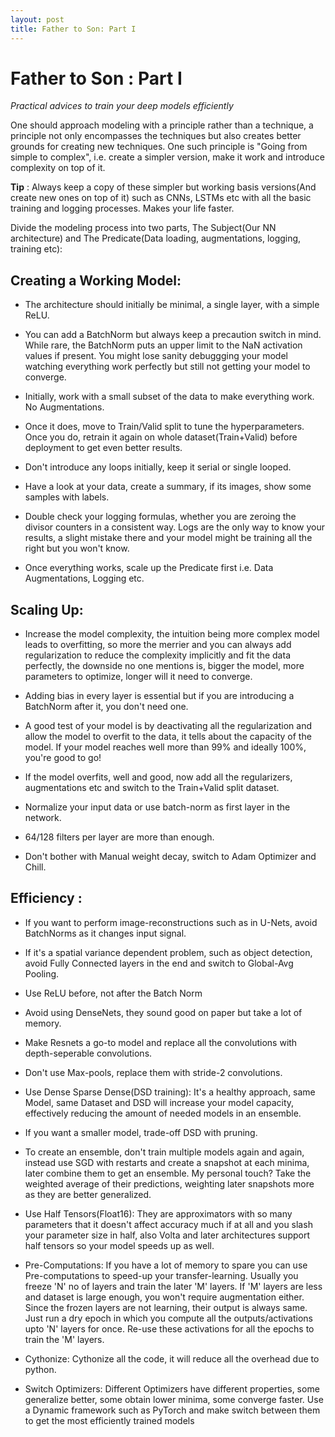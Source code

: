 ```yaml
---
layout: post
title: Father to Son: Part I
---
```

# Father to Son : Part I
*Practical advices to train your deep models efficiently*

One should approach modeling with a principle rather than a technique, a principle not only encompasses the techniques but also creates better grounds for creating new techniques. One such principle is "Going from simple to complex", i.e. create a simpler version, make it work and introduce complexity on top of it.

**Tip** : Always keep a copy of these simpler but working basis versions(And create new ones on top of it) such as CNNs, LSTMs etc with all the basic training and logging processes. Makes your life faster.

Divide the modeling process into two parts, The Subject(Our NN architecture) and The Predicate(Data loading, augmentations, logging, training etc):

## Creating a Working Model:

- The architecture should initially be minimal, a single layer, with a simple ReLU.

- You can add a BatchNorm but always keep a precaution switch in mind. While rare, the BatchNorm puts an upper limit to the NaN activation values if present. You might lose sanity debuggging your model watching everything work perfectly but still not getting your model to converge.

- Initially, work with a small subset of the data to make everything work. No Augmentations.

- Once it does, move to Train/Valid split to tune the hyperparameters. Once you do, retrain it again on whole dataset(Train+Valid) before deployment to get even better results.

- Don't introduce any loops initially, keep it serial or single looped.

- Have a look at your data, create a summary, if its images, show some samples with labels.

- Double check your logging formulas, whether you are zeroing the divisor counters in a consistent way. Logs are the only way to know your results, a slight mistake there and your model might be training all the right but you won't know.

- Once everything works, scale up the Predicate first i.e. Data Augmentations, Logging etc.

## Scaling Up:

- Increase the model complexity, the intuition being more complex model leads to overfitting, so more the merrier and you can always add regularization to reduce the complexity implicitly and fit the data perfectly, the downside no one mentions is, bigger the model, more parameters to optimize, longer will it need to converge.

- Adding bias in every layer is essential but if you are introducing a BatchNorm after it, you don't need one.

- A good test of your model is by deactivating all the regularization and allow the model to overfit to the data, it tells about the capacity of the model. If your model reaches well more than 99% and ideally 100%, you're good to go!

- If the model overfits, well and good, now add all the regularizers, augmentations etc and switch to the Train+Valid split dataset.

- Normalize your input data or use batch-norm as first layer in the network.

- 64/128 filters per layer are more than enough.

- Don't bother with Manual weight decay, switch to Adam Optimizer and Chill.

## Efficiency :

- If you want to perform image-reconstructions such as in U-Nets, avoid BatchNorms as it changes input signal.

- If it's a spatial variance dependent problem, such as object detection, avoid Fully Connected layers in the end and switch to Global-Avg Pooling.

- Use ReLU before, not after the Batch Norm

- Avoid using DenseNets, they sound good on paper but take a lot of memory.

- Make Resnets a go-to model and replace all the convolutions with depth-seperable convolutions.

- Don't use Max-pools, replace them with stride-2 convolutions.

- Use Dense Sparse Dense(DSD training): It's a healthy approach, same Model, same Dataset and DSD will increase your model capacity, effectively reducing the amount of needed models in an ensemble. 

- If you want a smaller model, trade-off DSD with pruning.

- To create an ensemble, don't train multiple models again and again, instead use SGD with restarts and create a snapshot at each minima, later combine them to get an ensemble. My personal touch? Take the weighted average of their predictions, weighting later snapshots more as they are better generalized.

- Use Half Tensors(Float16): They are approximators with so many parameters that it doesn't affect accuracy much if at all and you slash your parameter size in half, also Volta and later architectures support half tensors so your model speeds up as well.

- Pre-Computations: If you have a lot of memory to spare you can use Pre-computations to speed-up your transfer-learning. Usually you freeze 'N' no of layers and train the later 'M' layers. If 'M' layers are less and dataset is large enough, you won't require augmentation either. Since the frozen layers are not learning, their output is always same. Just run a dry epoch in which you compute all the outputs/activations upto 'N' layers for once. Re-use these activations for all the epochs to train the 'M' layers.

- Cythonize: Cythonize all the code, it will reduce all the overhead due to python.

- Switch Optimizers: Different Optimizers have different properties, some generalize better, some obtain lower minima, some converge faster. Use a Dynamic framework such as PyTorch and make switch between them to get the most efficiently trained models














